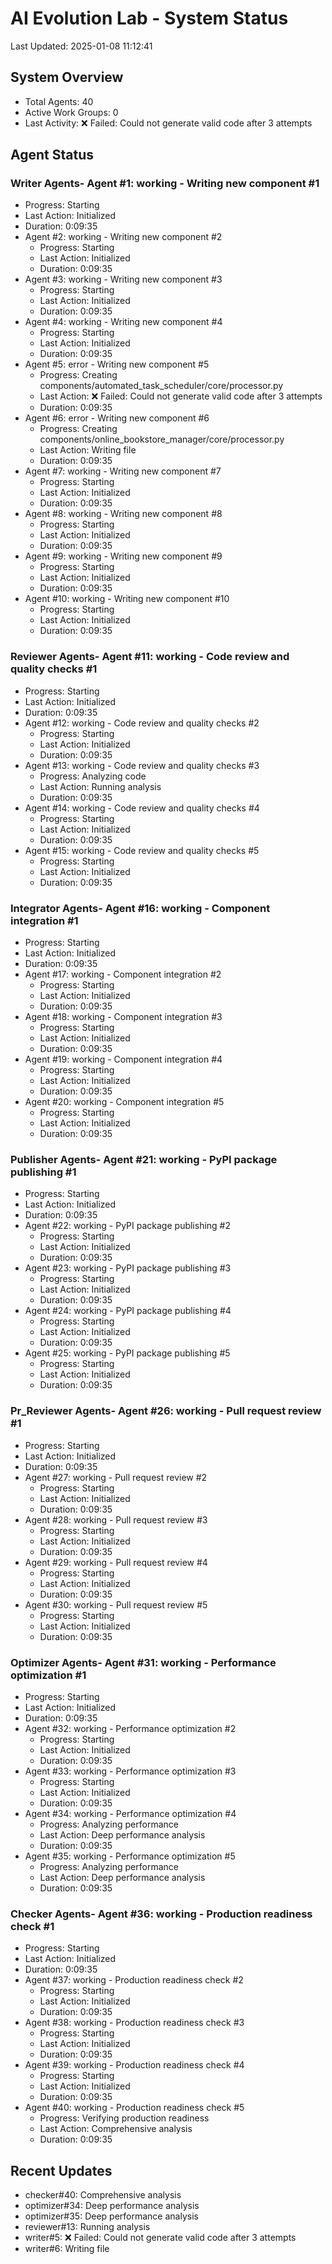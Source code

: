 # AI Evolution Lab - System Status
Last Updated: 2025-01-08 11:12:41

## System Overview
- Total Agents: 40
- Active Work Groups: 0
- Last Activity: ❌ Failed: Could not generate valid code after 3 attempts

## Agent Status

### Writer Agents- Agent #1: working - Writing new component #1
  - Progress: Starting
  - Last Action: Initialized
  - Duration: 0:09:35
- Agent #2: working - Writing new component #2
  - Progress: Starting
  - Last Action: Initialized
  - Duration: 0:09:35
- Agent #3: working - Writing new component #3
  - Progress: Starting
  - Last Action: Initialized
  - Duration: 0:09:35
- Agent #4: working - Writing new component #4
  - Progress: Starting
  - Last Action: Initialized
  - Duration: 0:09:35
- Agent #5: error - Writing new component #5
  - Progress: Creating components/automated_task_scheduler/core/processor.py
  - Last Action: ❌ Failed: Could not generate valid code after 3 attempts
  - Duration: 0:09:35
- Agent #6: error - Writing new component #6
  - Progress: Creating components/online_bookstore_manager/core/processor.py
  - Last Action: Writing file
  - Duration: 0:09:35
- Agent #7: working - Writing new component #7
  - Progress: Starting
  - Last Action: Initialized
  - Duration: 0:09:35
- Agent #8: working - Writing new component #8
  - Progress: Starting
  - Last Action: Initialized
  - Duration: 0:09:35
- Agent #9: working - Writing new component #9
  - Progress: Starting
  - Last Action: Initialized
  - Duration: 0:09:35
- Agent #10: working - Writing new component #10
  - Progress: Starting
  - Last Action: Initialized
  - Duration: 0:09:35

### Reviewer Agents- Agent #11: working - Code review and quality checks #1
  - Progress: Starting
  - Last Action: Initialized
  - Duration: 0:09:35
- Agent #12: working - Code review and quality checks #2
  - Progress: Starting
  - Last Action: Initialized
  - Duration: 0:09:35
- Agent #13: working - Code review and quality checks #3
  - Progress: Analyzing code
  - Last Action: Running analysis
  - Duration: 0:09:35
- Agent #14: working - Code review and quality checks #4
  - Progress: Starting
  - Last Action: Initialized
  - Duration: 0:09:35
- Agent #15: working - Code review and quality checks #5
  - Progress: Starting
  - Last Action: Initialized
  - Duration: 0:09:35

### Integrator Agents- Agent #16: working - Component integration #1
  - Progress: Starting
  - Last Action: Initialized
  - Duration: 0:09:35
- Agent #17: working - Component integration #2
  - Progress: Starting
  - Last Action: Initialized
  - Duration: 0:09:35
- Agent #18: working - Component integration #3
  - Progress: Starting
  - Last Action: Initialized
  - Duration: 0:09:35
- Agent #19: working - Component integration #4
  - Progress: Starting
  - Last Action: Initialized
  - Duration: 0:09:35
- Agent #20: working - Component integration #5
  - Progress: Starting
  - Last Action: Initialized
  - Duration: 0:09:35

### Publisher Agents- Agent #21: working - PyPI package publishing #1
  - Progress: Starting
  - Last Action: Initialized
  - Duration: 0:09:35
- Agent #22: working - PyPI package publishing #2
  - Progress: Starting
  - Last Action: Initialized
  - Duration: 0:09:35
- Agent #23: working - PyPI package publishing #3
  - Progress: Starting
  - Last Action: Initialized
  - Duration: 0:09:35
- Agent #24: working - PyPI package publishing #4
  - Progress: Starting
  - Last Action: Initialized
  - Duration: 0:09:35
- Agent #25: working - PyPI package publishing #5
  - Progress: Starting
  - Last Action: Initialized
  - Duration: 0:09:35

### Pr_Reviewer Agents- Agent #26: working - Pull request review #1
  - Progress: Starting
  - Last Action: Initialized
  - Duration: 0:09:35
- Agent #27: working - Pull request review #2
  - Progress: Starting
  - Last Action: Initialized
  - Duration: 0:09:35
- Agent #28: working - Pull request review #3
  - Progress: Starting
  - Last Action: Initialized
  - Duration: 0:09:35
- Agent #29: working - Pull request review #4
  - Progress: Starting
  - Last Action: Initialized
  - Duration: 0:09:35
- Agent #30: working - Pull request review #5
  - Progress: Starting
  - Last Action: Initialized
  - Duration: 0:09:35

### Optimizer Agents- Agent #31: working - Performance optimization #1
  - Progress: Starting
  - Last Action: Initialized
  - Duration: 0:09:35
- Agent #32: working - Performance optimization #2
  - Progress: Starting
  - Last Action: Initialized
  - Duration: 0:09:35
- Agent #33: working - Performance optimization #3
  - Progress: Starting
  - Last Action: Initialized
  - Duration: 0:09:35
- Agent #34: working - Performance optimization #4
  - Progress: Analyzing performance
  - Last Action: Deep performance analysis
  - Duration: 0:09:35
- Agent #35: working - Performance optimization #5
  - Progress: Analyzing performance
  - Last Action: Deep performance analysis
  - Duration: 0:09:35

### Checker Agents- Agent #36: working - Production readiness check #1
  - Progress: Starting
  - Last Action: Initialized
  - Duration: 0:09:35
- Agent #37: working - Production readiness check #2
  - Progress: Starting
  - Last Action: Initialized
  - Duration: 0:09:35
- Agent #38: working - Production readiness check #3
  - Progress: Starting
  - Last Action: Initialized
  - Duration: 0:09:35
- Agent #39: working - Production readiness check #4
  - Progress: Starting
  - Last Action: Initialized
  - Duration: 0:09:35
- Agent #40: working - Production readiness check #5
  - Progress: Verifying production readiness
  - Last Action: Comprehensive analysis
  - Duration: 0:09:35


## Recent Updates
- checker#40: Comprehensive analysis
- optimizer#34: Deep performance analysis
- optimizer#35: Deep performance analysis
- reviewer#13: Running analysis
- writer#5: ❌ Failed: Could not generate valid code after 3 attempts
- writer#6: Writing file
